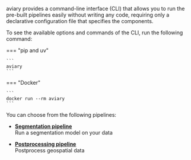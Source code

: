 <style>
  .md-sidebar--secondary { visibility: hidden }
</style>

aviary provides a command-line interface (CLI) that allows you to run the pre-built pipelines easily
without writing any code, requiring only a declarative configuration file that specifies the components.

To see the available options and commands of the CLI, run the following command:

=== "pip and uv"

    ```
    aviary
    ```

=== "Docker"

    ```
    docker run --rm aviary
    ```

You can choose from the following pipelines:

<div class="grid cards" markdown>

-   [**Segmentation pipeline**]<br />
    Run a segmentation model on your data

-   [**Postprocessing pipeline**]<br />
    Postprocess geospatial data

</div>

  [**Segmentation pipeline**]: segmentation_pipeline.md
  [**Postprocessing pipeline**]: postprocessing_pipeline.md
